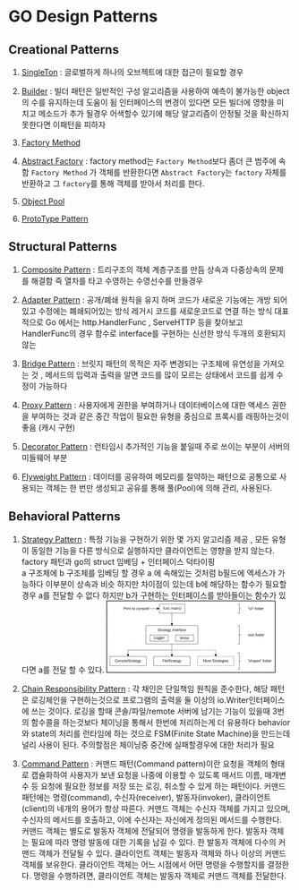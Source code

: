 # GO Design Patterns


## Creational Patterns

1. [SingleTon](https://github.com/BumwooPark/go-design-pattern/tree/master/singleton)
: 글로벌하게 하나의 오브젝트에 대한 접근이 필요할 경우

2. [Builder](https://github.com/BumwooPark/go-design-pattern/tree/master/builder)
: 빌더 패턴은 일반적인 구성 알고리즘을 사용하여 예측이 불가능한 object의 수를 유지하는데 도움이 됨 
인터페이스의 변경이 있다면 모든 빌더에 영향을 미치고 메소드가 추가 될경우 어색할수 있기에 해당 알고리즘이 안정될 것을 확신하지 못한다면 이패턴을 피하자

3. [Factory Method](https://github.com/BumwooPark/go-design-pattern/tree/master/factory_method)

4. [Abstract Factory](https://github.com/BumwooPark/go-design-pattern/tree/master/abstract_factory)
: factory method는 `Factory Method`보다 좀더 큰 범주에 속함  `Factory Method` 가 객체를 반환한다면 
`Abstract Factory`는 `factory` 자체를 반환하고 그 `factory`를 통해 객체를 받아서 처리를 한다.

5. [Object Pool](https://github.com/BumwooPark/go-design-pattern/tree/master/object_pool)
6. [ProtoType Pattern](https://github.com/BumwooPark/go-design-pattern/tree/master/prototype)


## Structural Patterns

1. [Composite Pattern](https://github.com/BumwooPark/go-design-pattern/tree/master/composite)
: 트리구조의 객체 계층구조를 만듬  상속과 다중상속의 문제를 해결함 즉 열차를 타고 수영하는 수영선수를 만들경우

2. [Adapter Pattern](https://github.com/BumwooPark/go-design-pattern/tree/master/adapter)
: 공개/폐쇄 원칙을 유지 하며 코드가 새로운 기능에는 개방 되어있고 수정에는 폐쇄되어있는 방식 레거시 코드를 새로운코드로 연결 하는 방식 
대표적으로 Go 에서는 http.HandlerFunc , ServeHTTP 등을 찾아보고 HandlerFunc의 경우 함수로 interface를 구현하는 신선한 방식
두개의 호환되지 않는 

3. [Bridge Pattern](https://github.com/BumwooPark/go-design-pattern/tree/master/bridge)
: 브릿지 패턴의 목적은 자주 변경되는 구조체에 유연성을 가져오는 것 , 메서드의 입력과 출력을 알면 코드를 많이 모르는 상태에서 코드를 쉽게 수정이 가능하다

4. [Proxy Pattern](https://github.com/BumwooPark/go-design-pattern/tree/master/proxy)
: 사용자에게 권한을 부여하거나 데이터베이스에 대한 액세스 권한을 부여하는 것과 같은 중간 작업이 필요한 유형을 중심으로 프록시를 래핑하는것이 좋음 (캐시 구현)

5. [Decorator Pattern](https://github.com/BumwooPark/go-design-pattern/tree/master/decorator)
: 런타임시 추가적인 기능을 붙일때 주로 쓰이는 부분이 서버의 미들웨어 부분

6. [Flyweight Pattern](https://github.com/BumwooPark/go-design-pattern/tree/master/flyweight)
: 데이터를 공유하여 메모리를 절약하는 패턴으로 공통으로 사용되는 객체는 한 번만 생성되고 공유를 통해 풀(Pool)에 의해 관리, 사용된다.


## Behavioral Patterns

1. [Strategy Pattern](https://github.com/BumwooPark/go-design-pattern/tree/master/strategy)
: 특정 기능을 구현하기 위한 몇 가지 알고리즘 제공 , 모든 유형이 동일한 기능을 다른 방식으로 실행하지만 클라이언트는 영향을 받지 않는다.
factory 패턴과 go의 struct 임베딩 + 인터페이스 덕타이핑  
a 구조체에 b 구조체를 임베딩 할 경우 a 에 속해있는 것처럼 b필드에 엑세스가 가능하다 이부분이 상속과 비슷 하지만 차이점이 있는데 
b에 해당하는 함수가 필요할경우 a를 전달할 수 없다 하지만 b가 구현하는 인터페이스를 받아들이는 함수가 있다면 a를 전달 할 수 있다.
![image](https://github.com/BumwooPark/go-design-pattern/blob/master/strategy/strategy.jpg?raw=true)

2. [Chain Responsibility Pattern](https://github.com/BumwooPark/go-design-pattern/tree/master/chain_responsibility)
: 각 채인은 단일책임 원칙을 준수한다, 해당 패턴은 로깅체인을 구현하는것으로 프로그램의 출력을 둘 이상의 io.Writer인터페이스에 쓰는 것이다.
로깅을 할때 콘솔/파일/remote 서버에 남기는 기능이 있을때 3번의 함수콜을 하는것보다 체이닝을 통해서 한번에 처리하는게 더 유용하다
behavior와 state의 처리를 런타임에 하는 것으로 FSM(Finite State Machine)을 만드는데 널리 사용이 된다.
주의할점은 체이닝중 중간에 실패할경우에 대한 처리가 필요 

3. [Command Pattern](https://github.com/BumwooPark/go-design-pattern/tree/master/command)
: 커맨드 패턴(Command pattern)이란 요청을 객체의 형태로 캡슐화하여 사용자가 보낸 요청을 나중에 이용할 수 있도록 매서드 이름, 매개변수 등 요청에 필요한 정보를 저장 또는 로깅, 취소할 수 있게 하는 패턴이다.
커맨드 패턴에는 명령(command), 수신자(receiver), 발동자(invoker), 클라이언트(client)의 네개의 용어가 항상 따른다. 커맨드 객체는 수신자 객체를 가지고 있으며, 수신자의 메서드를 호출하고,
 이에 수신자는 자신에게 정의된 메서드를 수행한다. 커맨드 객체는 별도로 발동자 객체에 전달되어 명령을 발동하게 한다. 발동자 객체는 필요에 따라 명령 발동에 대한 기록을 남길 수 있다.
  한 발동자 객체에 다수의 커맨드 객체가 전달될 수 있다. 클라이언트 객체는 발동자 객체와 하나 이상의 커맨드 객체를 보유한다. 
  클라이언트 객체는 어느 시점에서 어떤 명령을 수행할지를 결정한다. 명령을 수행하려면, 클라이언트 객체는 발동자 객체로 커맨드 객체를 전달한다.